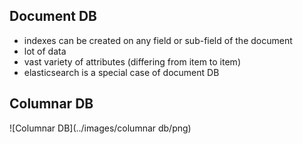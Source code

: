 ## Document DB
- indexes can be created on any field or sub-field of the document
- lot of data
- vast variety of attributes (differing from item to item)
- elasticsearch is a special case of document DB


## Columnar DB
![Columnar DB](../images/columnar db/png)
